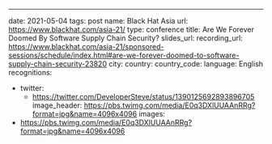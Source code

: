 ---
date: 2021-05-04
tags: post
name: Black Hat Asia
url: https://www.blackhat.com/asia-21/
type: conference
title: Are We Forever Doomed By Software Supply Chain Security?
slides_url: 
recording_url: https://www.blackhat.com/asia-21/sponsored-sessions/schedule/index.html#are-we-forever-doomed-to-software-supply-chain-security-23820
city: 
country: 
country_code: 
language: English
recognitions:
  - twitter:
    - https://twitter.com/DeveloperSteve/status/1390125692893896705
image_header: https://pbs.twimg.com/media/E0q3DXlUUAAnRRg?format=jpg&name=4096x4096
images:
  - https://pbs.twimg.com/media/E0q3DXlUUAAnRRg?format=jpg&name=4096x4096
